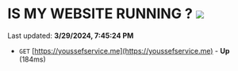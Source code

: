 # IS MY WEBSITE RUNNING ? [![](https://img.shields.io/static/v1?label=Sponsor&message=%E2%9D%A4&logo=GitHub&color=%23fe8e86)](https://github.com/sponsors/<username>)

Last updated: **3/29/2024, 7:45:24 PM**

- `GET` [https://youssefservice.me](https://youssefservice.me) - **Up** (184ms)

